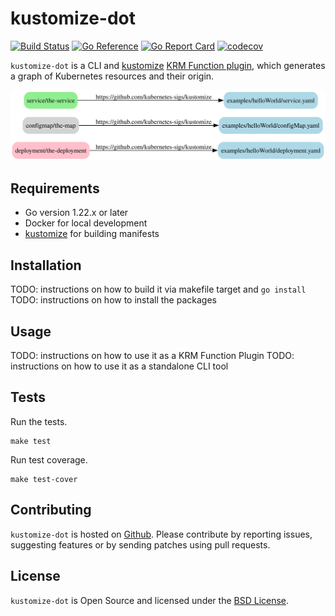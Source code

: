 # kustomize-dot

[![Build Status](https://github.com/dnaeon/kustomize-dot/actions/workflows/test.yaml/badge.svg)](https://github.com/dnaeon/kustomize-dot/actions/workflows/test.yaml/badge.svg)
[![Go Reference](https://pkg.go.dev/badge/github.com/dnaeon/kustomize-dot.svg)](https://pkg.go.dev/github.com/dnaeon/kustomize-dot)
[![Go Report Card](https://goreportcard.com/badge/github.com/dnaeon/kustomize-dot)](https://goreportcard.com/report/github.com/dnaeon/kustomize-dot)
[![codecov](https://codecov.io/gh/dnaeon/kustomize-dot/branch/master/graph/badge.svg)](https://codecov.io/gh/dnaeon/kustomize-dot)

`kustomize-dot` is a CLI and [kustomize](https://kustomize.io/)
[KRM Function plugin](https://github.com/kubernetes-sigs/kustomize/blob/master/cmd/config/docs/api-conventions/functions-spec.md),
which generates a graph of Kubernetes resources and their origin.

![Hello World](./images/hello-world.svg)

## Requirements

* Go version 1.22.x or later
* Docker for local development
* [kustomize](https://kustomize.io/) for building manifests

## Installation

TODO: instructions on how to build it via makefile target and `go install`
TODO: instructions on how to install the packages

## Usage

TODO: instructions on how to use it as a KRM Function Plugin
TODO: instructions on how to use it as a standalone CLI tool

## Tests

Run the tests.

``` shell
make test
```

Run test coverage.

``` shell
make test-cover
```

## Contributing

`kustomize-dot` is hosted on
[Github](https://github.com/dnaeon/kustomize-dot). Please contribute by
reporting issues, suggesting features or by sending patches using pull requests.

## License

`kustomize-dot` is Open Source and licensed under the [BSD
License](http://opensource.org/licenses/BSD-2-Clause).
